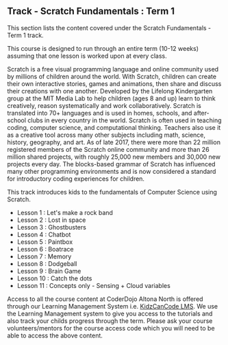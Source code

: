 
## Track - Scratch Fundamentals : Term 1

This section lists the content covered under the Scratch Fundamentals - Term 1 track.

This course is designed to run through an entire term (10-12 weeks) assuming that one lesson is worked upon at every class. 

Scratch is a free visual programming language and online community used by millions of children around the world. With Scratch, children can create their own interactive stories, games and animations, then share and discuss their creations with one another. Developed by the Lifelong Kindergarten group at the MIT Media Lab to help children (ages 8 and up) learn to think creatively, reason systematically and work collaboratively. Scratch is translated into 70+ languages and is used in homes, schools, and after-school clubs in every country in the world. Scratch is often used in teaching coding, computer science, and computational thinking. Teachers also use it as a creative tool across many other subjects including math, science, history, geography, and art. As of late 2017, there were more than 22 million registered members of the Scratch online community and more than 26 million shared projects, with roughly 25,000 new members and 30,000 new projects every day. The blocks-based grammar of Scratch has influenced many other programming environments and is now considered a standard for introductory coding experiences for children.

This track introduces kids to the fundamentals of Computer Science using Scratch.

- Lesson 1  : Let's make a rock band
- Lesson 2  : Lost in space
- Lesson 3  : Ghostbusters
- Lesson 4  : Chatbot
- Lesson 5  : Paintbox
- Lesson 6  : Boatrace
- Lesson 7  : Memory
- Lesson 8  : Dodgeball
- Lesson 9  : Brain Game
- Lesson 10 : Catch the dots
- Lesson 11 : Concepts only - Sensing + Cloud variables

Access to all the course content at CoderDojo Altona North is offered through our Learning Management System i.e. [KidzCanCode LMS](https://learning.kidzcancode.com). We use the Learning Management system to give you access to the tutorials and also track your childs progress through the term. Please ask your course volunteers/mentors for the course access code which you will need to be able to access the above content. 
